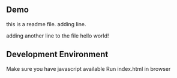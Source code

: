 ## Demo
this is a readme file.
adding line.

adding another line to the file
hello world!
## Development Environment

Make sure you have javascript available
Run index.html in browser
